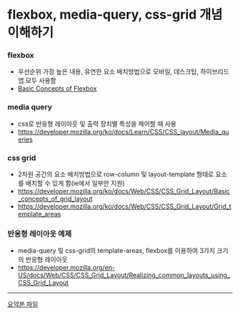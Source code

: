 # flexbox, media-query, css-grid 개념 이해하기

### flexbox

- 우선순위 가장 높은 내용, 유연한 요소 배치방법으로 모바일, 데스크탑, 하이브리드앱 모두 사용함
- <a href="https://developer.mozilla.org/ko/docs/Web/CSS/CSS_Flexible_Box_Layout/Basic_Concepts_of_Flexbox">Basic Concepts of Flexbox</a>

### media query

- css로 반응형 레이아웃 및 출력 장치별 특성을 제어할 때 사용
- https://developer.mozilla.org/ko/docs/Learn/CSS/CSS_layout/Media_queries

### css grid

- 2차원 공간의 요소 배치방법으로 row-column 및 layout-template 형태로 요소를 배치할 수 있게 함(ie에서 일부만 지원)
- https://developer.mozilla.org/ko/docs/Web/CSS/CSS_Grid_Layout/Basic_concepts_of_grid_layout
- https://developer.mozilla.org/ko/docs/Web/CSS/CSS_Grid_Layout/Grid_template_areas

### 반응형 레이아웃 예제

- media-query 및 css-grid의 template-areas, flexbox를 이용하여 3가지 크기의 반응형 레이아웃
- https://developer.mozilla.org/en-US/docs/Web/CSS/CSS_Grid_Layout/Realizing_common_layouts_using_CSS_Grid_Layout

---

<a href="doc/flexbox, mediq-query, css-grid.pptx">요약본 파일</a>
